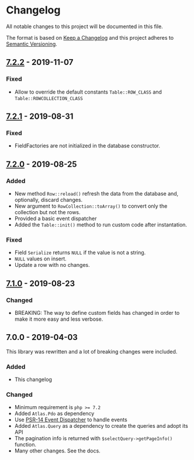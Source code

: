 # Changelog

All notable changes to this project will be documented in this file.

The format is based on [Keep a Changelog](http://keepachangelog.com/) 
and this project adheres to [Semantic Versioning](http://semver.org/).

## [7.2.2] - 2019-11-07
### Fixed
- Allow to override the default constants `Table::ROW_CLASS` and `Table::ROWCOLLECTION_CLASS`

## [7.2.1] - 2019-08-31
### Fixed
- FieldFactories are not initialized in the database constructor.

## [7.2.0] - 2019-08-25
### Added
- New method `Row::reload()` refresh the data from the database and, optionally, discard changes.
- New argument to `RowCollection::toArray()` to convert only the collection but not the rows.
- Provided a basic event dispatcher
- Added the `Table::init()` method to run custom code after instantation.

### Fixed
- Field `Serialize` returns `NULL` if the value is not a string.
- `NULL` values on insert.
- Update a row with no changes.

## [7.1.0] - 2019-08-23
### Changed
- BREAKING: The way to define custom fields has changed in order to make it more easy and less verbose.

## 7.0.0 - 2019-04-03
This library was rewritten and a lot of breaking changes were included.

### Added
- This changelog

### Changed
- Minimum requirement is `php >= 7.2`
- Added `Atlas.Pdo` as dependency
- Use [PSR-14 Event Dispatcher](https://www.php-fig.org/psr/psr-14/) to handle events
- Added `Atlas.Query` as a dependency to create the queries and adopt its API
- The pagination info is returned with `$selectQuery->getPageInfo()` function.
- Many other changes. See the docs.

[7.2.2]: https://github.com/oscarotero/simple-crud/compare/v7.2.1...v7.2.2
[7.2.1]: https://github.com/oscarotero/simple-crud/compare/v7.2.0...v7.2.1
[7.2.0]: https://github.com/oscarotero/simple-crud/compare/v7.1.0...v7.2.0
[7.1.0]: https://github.com/oscarotero/simple-crud/compare/v7.0.0...v7.1.0
